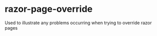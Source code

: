 # razor-page-override
Used to illustrate any problems occurring when trying to override razor pages

